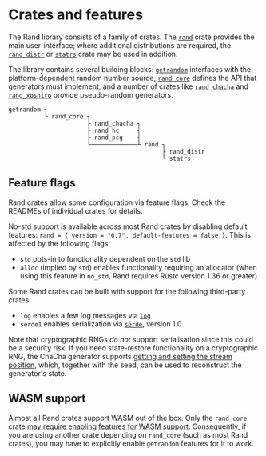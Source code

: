 # Crates and features

The Rand library consists of a family of crates. The [`rand`] crate provides the
main user-interface; where additional distributions are required, the
[`rand_distr`] or [`statrs`] crate may be used in addition.

The library contains several building blocks: [`getrandom`] interfaces with the
platform-dependent random number source, [`rand_core`] defines the API that
generators must implement, and a number of crates like [`rand_chacha`] and
[`rand_xoshiro`] provide pseudo-random generators.

```
getrandom ┐
          └ rand_core ┐
                      ├ rand_chacha ┐
                      ├ rand_hc     ┤
                      ├ rand_pcg    ┤
                      └─────────────┴ rand ┐
                                           ├ rand_distr
                                           └ statrs
```

## Feature flags

Rand crates allow some configuration via feature flags. Check the READMEs of
individual crates for details.

No-std support is available across most Rand crates by disabling default
features: `rand = { version = "0.7", default-features = false }`.
This is affected by the following flags:

-   `std` opts-in to functionality dependent on the `std` lib
-   `alloc` (implied by `std`) enables functionality requiring an allocator
    (when using this feature in `no_std`, Rand requires Rustc version 1.36 or greater)

Some Rand crates can be built with support for the following third-party crates:

-   `log` enables a few log messages via [`log`]
-   `serde1` enables serialization via [`serde`], version 1.0

Note that cryptographic RNGs *do not* support serialisation since this could be
a security risk. If you need state-restore functionality on a cryptographic RNG,
the ChaCha generator supports [getting and setting the stream position](https://rust-random.github.io/rand/rand_chacha/struct.ChaCha20Rng.html#method.get_word_pos),
which, together with the seed, can be used to reconstruct the generator's state.

## WASM support

Almost all Rand crates support WASM out of the box. Only the `rand_core` crate [may
require enabling features for WASM support](https://github.com/rust-random/getrandom#features).
Consequently, if you are using another crate depending on `rand_core` (such as
most Rand crates), you may have to explicitly enable `getrandom` features for it
to work.


[`rand_core`]: https://rust-random.github.io/rand/rand_core/index.html
[`rand`]: https://rust-random.github.io/rand/rand/index.html
[`rand_distr`]: https://rust-random.github.io/rand/rand_distr/index.html
[`statrs`]: https://github.com/boxtown/statrs
[`getrandom`]: https://docs.rs/getrandom/
[`rand_chacha`]: https://rust-random.github.io/rand/rand_chacha/index.html
[`rand_xoshiro`]: https://docs.rs/rand_xoshiro/
[`log`]: https://docs.rs/log/
[`serde`]: https://serde.rs/
